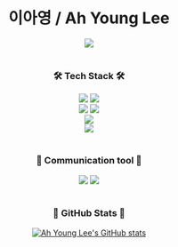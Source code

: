 <h1 align="center"> 이아영 / Ah Young Lee</h1>

<div align="center">
    <a href="https://hits.seeyoufarm.com"><img src="https://hits.seeyoufarm.com/api/count/incr/badge.svg?url=https%3A%2F%2Fgithub.com%2Fgjbae1212%2Fleeay3&count_bg=%2388DADE&title_bg=%23555555&icon=&icon_color=%23E7E7E7&title=hits&edge_flat=false"/></a>
</div>
    
</br>

<h3 align="center">
    🛠  Tech Stack  🛠
</h3>

<div align="center">
    <img src="https://img.shields.io/badge/Python-FFD43B?style=for-the-badge&logo=python&logoColor=blue">
    <img src="https://img.shields.io/badge/Django-092E20?style=for-the-badge&logo=django&logoColor=green">
    <br>
    <img src="https://img.shields.io/badge/java-007396?style=for-the-badge&logo=java&logoColor=white"> 
    <img src="https://img.shields.io/badge/spring-6DB33F?style=for-the-badge&logo=spring&logoColor=white"> 
    <br>
    <img src="https://img.shields.io/badge/MySQL-4479A1?style=flat&logo=MySQL&logoColor=white"/>
    <br>
    <img src="https://img.shields.io/badge/GitHub-181717?style=flat&logo=GitHub&logoColor=white"/>
</div>
</br>

<h3 align="center">
   💬  Communication tool  💬
</h3>
<div align="center">
  <img src="https://img.shields.io/badge/Slack-4A154B?style=flat&logo=Slack&logoColor=092E20"/> 
  <img src="https://img.shields.io/badge/Trello-0052CC?style=flat&logo=Trello&logoColor=4584b6"/>
  
</div>
</br>

<div align="center">
<h3 align="center">
 🌱  GitHub Stats  🌱
</h3>
 
[![Ah Young Lee's GitHub stats](https://github-readme-stats.vercel.app/api?username=leeay3)](https://github.com/anuraghazra/github-readme-stats)



